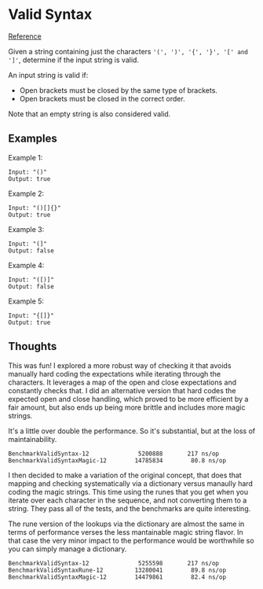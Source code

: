 # Valid Syntax
[Reference](https://leetcode.com/problems/valid-parentheses/)

Given a string containing just the characters `'(', ')', '{', '}', '[' and ']'`, determine if the input string is valid.

An input string is valid if:

*   Open brackets must be closed by the same type of brackets.
*   Open brackets must be closed in the correct order.

Note that an empty string is also considered valid.

## Examples

Example 1:

```console
Input: "()"
Output: true
```

Example 2:

```console
Input: "()[]{}"
Output: true
```

Example 3:

```console
Input: "(]"
Output: false
```

Example 4:

```console
Input: "([)]"
Output: false
```

Example 5:

```console
Input: "{[]}"
Output: true
```

## Thoughts

This was fun! I explored a more robust way of checking it that avoids manually hard coding the expectations while iterating through the characters. It leverages a map of the open and close expectations and constantly checks that. I did an alternative version that hard codes the expected open and close handling, which proved to be more efficient by a fair amount, but also ends up being more brittle and includes more magic strings.

It's a little over double the performance. So it's substantial, but at the loss of maintainability.

```console
BenchmarkValidSyntax-12              5200888       217 ns/op
BenchmarkValidSyntaxMagic-12        14785834        80.8 ns/op
```

I then decided to make a variation of the original concept, that does that mapping and checking systematically via a dictionary versus manaully hard coding the magic strings. This time using the runes that you get when you iterate over each character in the sequence, and not converting them to a string. They pass all of the tests, and the benchmarks are quite interesting.

The rune version of the lookups via the dictionary are almost the same in terms of performance verses the less mantainable magic string flavor. In that case the very minor impact to the performance would be worthwhile so you can simply manage a dictionary.

```console
BenchmarkValidSyntax-12              5255598       217 ns/op
BenchmarkValidSyntaxRune-12         13280041        89.8 ns/op
BenchmarkValidSyntaxMagic-12        14479861        82.4 ns/op
```
